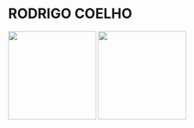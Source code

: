 # RODRIGO COELHO
 <div>
  <img height="180em" src="https://github-readme-stats.vercel.app/api?username=Rozdrigo&show_icons=true&include_all_commits=true&count_private=true&theme=dark"/>
  <img height="180em" src="https://github-readme-stats.vercel.app/api/top-langs/?username=Rozdrigo&layout=compact&langs_count=7&theme=dark"/>
</div>
